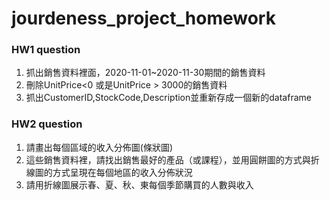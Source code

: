 # jourdeness_project_homework

### HW1 question
1. 抓出銷售資料裡面，2020-11-01~2020-11-30期間的銷售資料
2. 刪除UnitPrice<0 或是UnitPrice > 3000的銷售資料
3. 抓出CustomerID,StockCode,Description並重新存成一個新的dataframe


### HW2 question
1. 請畫出每個區域的收入分佈圖(條狀圖)
2. 這些銷售資料裡，請找出銷售最好的產品（或課程），並用圓餅圖的方式與折線圖的方式呈現在每個地區的收入分佈狀況
3. 請用折線圖展示春、夏、秋、東每個季節購買的人數與收入
